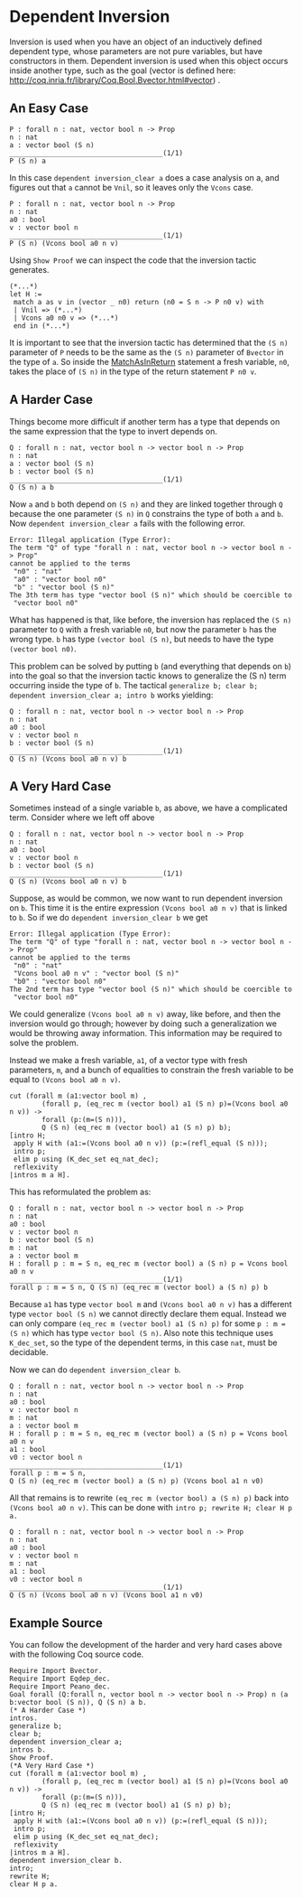 Dependent Inversion
===================

Inversion is used when you have an object of an inductively defined dependent type, whose parameters are not pure variables, but have constructors in them. Dependent inversion is used when this object occurs inside another type, such as the goal (vector is defined here: <http://coq.inria.fr/library/Coq.Bool.Bvector.html#vector>) .

An Easy Case
------------

    P : forall n : nat, vector bool n -> Prop
    n : nat
    a : vector bool (S n)
    ______________________________________(1/1)
    P (S n) a

In this case `dependent inversion_clear a` does a case analysis on a, and figures out that `a` cannot be `Vnil`, so it leaves only the `Vcons` case.

    P : forall n : nat, vector bool n -> Prop
    n : nat
    a0 : bool
    v : vector bool n
    ______________________________________(1/1)
    P (S n) (Vcons bool a0 n v)

Using `Show Proof` we can inspect the code that the inversion tactic generates.

    (*...*)
    let H :=
     match a as v in (vector _ n0) return (n0 = S n -> P n0 v) with
     | Vnil => (*...*)
     | Vcons a0 n0 v => (*...*)
     end in (*...*)

It is important to see that the inversion tactic has determined that the `(S n)` parameter of `P` needs to be the same as the `(S n)` parameter of `Bvector` in the type of `a`. So inside the [MatchAsInReturn](../MatchAsInReturn) statement a fresh variable, `n0`, takes the place of `(S n)` in the type of the return statement `P n0 v`.

A Harder Case
-------------

Things become more difficult if another term has a type that depends on the same expression that the type to invert depends on.

    Q : forall n : nat, vector bool n -> vector bool n -> Prop
    n : nat
    a : vector bool (S n)
    b : vector bool (S n)
    ______________________________________(1/1)
    Q (S n) a b

Now `a` and `b` both depend on `(S n)` and they are linked together through `Q` because the one parameter `(S n)` in `Q` constrains the type of both `a` and `b`. Now `dependent inversion_clear a` fails with the following error.

    Error: Illegal application (Type Error):
    The term "Q" of type "forall n : nat, vector bool n -> vector bool n -> Prop"
    cannot be applied to the terms
     "n0" : "nat"
     "a0" : "vector bool n0"
     "b" : "vector bool (S n)"
    The 3th term has type "vector bool (S n)" which should be coercible to
     "vector bool n0"

What has happened is that, like before, the inversion has replaced the `(S n)` parameter to `Q` with a fresh variable `n0`, but now the parameter `b` has the wrong type. `b` has type `(vector bool (S n)`, but needs to have the type `(vector bool n0)`.

This problem can be solved by putting `b` (and everything that depends on `b`) into the goal so that the inversion tactic knows to generalize the (S n) term occurring inside the type of `b`. The tactical `generalize b; clear b; dependent inversion_clear a; intro b` works yielding:

    Q : forall n : nat, vector bool n -> vector bool n -> Prop
    n : nat
    a0 : bool
    v : vector bool n
    b : vector bool (S n)
    ______________________________________(1/1)
    Q (S n) (Vcons bool a0 n v) b

A Very Hard Case
----------------

Sometimes instead of a single variable `b`, as above, we have a complicated term. Consider where we left off above

    Q : forall n : nat, vector bool n -> vector bool n -> Prop
    n : nat
    a0 : bool
    v : vector bool n
    b : vector bool (S n)
    ______________________________________(1/1)
    Q (S n) (Vcons bool a0 n v) b

Suppose, as would be common, we now want to run dependent inversion on `b`. This time it is the entire expression `(Vcons bool a0 n v)` that is linked to `b`. So if we do `dependent inversion_clear b` we get

    Error: Illegal application (Type Error):
    The term "Q" of type "forall n : nat, vector bool n -> vector bool n -> Prop"
    cannot be applied to the terms
     "n0" : "nat"
     "Vcons bool a0 n v" : "vector bool (S n)"
     "b0" : "vector bool n0"
    The 2nd term has type "vector bool (S n)" which should be coercible to
     "vector bool n0"

We could generalize `(Vcons bool a0 n v)` away, like before, and then the inversion would go through; however by doing such a generalization we would be throwing away information. This information may be required to solve the problem.

Instead we make a fresh variable, `a1`, of a vector type with fresh parameters, `m`, and a bunch of equalities to constrain the fresh variable to be equal to `(Vcons bool a0 n v)`.

    cut (forall m (a1:vector bool m) ,
            (forall p, (eq_rec m (vector bool) a1 (S n) p)=(Vcons bool a0 n v)) ->
            forall (p:(m=(S n))),
            Q (S n) (eq_rec m (vector bool) a1 (S n) p) b);
    [intro H;
     apply H with (a1:=(Vcons bool a0 n v)) (p:=(refl_equal (S n)));
     intro p;
     elim p using (K_dec_set eq_nat_dec);
     reflexivity
    |intros m a H].

This has reformulated the problem as:

    Q : forall n : nat, vector bool n -> vector bool n -> Prop
    n : nat
    a0 : bool
    v : vector bool n
    b : vector bool (S n)
    m : nat
    a : vector bool m
    H : forall p : m = S n, eq_rec m (vector bool) a (S n) p = Vcons bool a0 n v
    ______________________________________(1/1)
    forall p : m = S n, Q (S n) (eq_rec m (vector bool) a (S n) p) b

Because `a1` has type `vector bool m` and `(Vcons bool a0 n v)` has a different type `vector bool (S n)` we cannot directly declare them equal. Instead we can only compare `(eq_rec m (vector bool) a1 (S n) p)` for some `p : m = (S n)` which has type `vector bool (S n)`. Also note this technique uses `K_dec_set`, so the type of the dependent terms, in this case `nat`, must be decidable.

Now we can do `dependent inversion_clear b`.

    Q : forall n : nat, vector bool n -> vector bool n -> Prop
    n : nat
    a0 : bool
    v : vector bool n
    m : nat
    a : vector bool m
    H : forall p : m = S n, eq_rec m (vector bool) a (S n) p = Vcons bool a0 n v
    a1 : bool
    v0 : vector bool n
    ______________________________________(1/1)
    forall p : m = S n,
    Q (S n) (eq_rec m (vector bool) a (S n) p) (Vcons bool a1 n v0)

All that remains is to rewrite `(eq_rec m (vector bool) a (S n) p)` back into `(Vcons bool a0 n v)`. This can be done with `intro p; rewrite H; clear H p a.`

    Q : forall n : nat, vector bool n -> vector bool n -> Prop
    n : nat
    a0 : bool
    v : vector bool n
    m : nat
    a1 : bool
    v0 : vector bool n
    ______________________________________(1/1)
    Q (S n) (Vcons bool a0 n v) (Vcons bool a1 n v0)

Example Source
--------------

You can follow the development of the harder and very hard cases above with the following Coq source code.

    Require Import Bvector.
    Require Import Eqdep_dec.
    Require Import Peano_dec.
    Goal forall (Q:forall n, vector bool n -> vector bool n -> Prop) n (a b:vector bool (S n)), Q (S n) a b.
    (* A Harder Case *)
    intros.
    generalize b;
    clear b;
    dependent inversion_clear a;
    intros b.
    Show Proof.
    (*A Very Hard Case *)
    cut (forall m (a1:vector bool m) ,
            (forall p, (eq_rec m (vector bool) a1 (S n) p)=(Vcons bool a0 n v)) ->
            forall (p:(m=(S n))),
            Q (S n) (eq_rec m (vector bool) a1 (S n) p) b);
    [intro H;
     apply H with (a1:=(Vcons bool a0 n v)) (p:=(refl_equal (S n)));
     intro p;
     elim p using (K_dec_set eq_nat_dec);
     reflexivity
    |intros m a H].
    dependent inversion_clear b.
    intro;
    rewrite H;
    clear H p a.
